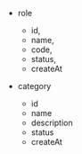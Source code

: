 + role
    - id,
    - name,
    - code,
    - status,
    - createAt

+ category
    - id
    - name
    - description
    - status
    - createAt